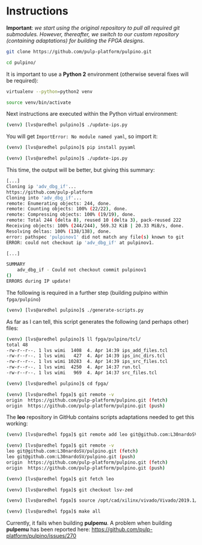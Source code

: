 # Instructions

**Important**: _we start using the original repository to pull all required git submodules. However, thereafter, we switch to our custom repository (containing adaptations) for building the FPGA designs_.

```sh
git clone https://github.com/pulp-platform/pulpino.git
```

```sh
cd pulpino/
```

It is important to use a **Python 2**  environment (otherwise several fixes will be required):

```sh
virtualenv --python=python2 venv
```

```sh
source venv/bin/activate
```

Next instructions are executed within the Python virtual environment:

```sh
(venv) [lvs@aredhel pulpino]$ ./update-ips.py
```

You will get `ImportError: No module named yaml`, so import it:

```sh
(venv) [lvs@aredhel pulpino]$ pip install pyyaml
```

```sh
(venv) [lvs@aredhel pulpino]$ ./update-ips.py
```

This time, the output will be better, but giving this summary:

```sh
[...]
Cloning ip 'adv_dbg_if'...
https://github.com/pulp-platform
Cloning into 'adv_dbg_if'...
remote: Enumerating objects: 244, done.
remote: Counting objects: 100% (22/22), done.
remote: Compressing objects: 100% (19/19), done.
remote: Total 244 (delta 8), reused 10 (delta 3), pack-reused 222
Receiving objects: 100% (244/244), 569.32 KiB | 20.33 MiB/s, done.
Resolving deltas: 100% (138/138), done.
error: pathspec 'pulpinov1' did not match any file(s) known to git
ERROR: could not checkout ip 'adv_dbg_if' at pulpinov1.

[...]

SUMMARY
    adv_dbg_if - Could not checkout commit pulpinov1
()
ERRORS during IP update!
```

The following is required in a further step (building pulpino within `fpga/pulpino`) 

```sh
(venv) [lvs@aredhel pulpino]$ ./generate-scripts.py
```

As far as I can tell, this script generates the following (and perhaps other) files:

```sh
(venv) [lvs@aredhel pulpino]$ ll fpga/pulpino/tcl/
total 48
-rw-r--r--. 1 lvs wimi  1408  4. Apr 14:39 ips_add_files.tcl
-rw-r--r--. 1 lvs wimi   427  4. Apr 14:39 ips_inc_dirs.tcl
-rw-r--r--. 1 lvs wimi 10283  4. Apr 14:39 ips_src_files.tcl
-rw-r--r--. 1 lvs wimi  4250  4. Apr 14:37 run.tcl
-rw-r--r--. 1 lvs wimi   969  4. Apr 14:37 src_files.tcl
```

```sh
(venv) [lvs@aredhel pulpino]$ cd fpga/
```

```sh
(venv) [lvs@aredhel fpga]$ git remote -v
origin	https://github.com/pulp-platform/pulpino.git (fetch)
origin	https://github.com/pulp-platform/pulpino.git (push)
```

The **leo** repository in GitHub contains scripts adaptations needed to get this working:

```sh
(venv) [lvs@aredhel fpga]$ git remote add leo git@github.com:L30nardoSV/pulpino.git
```

```sh
(venv) [lvs@aredhel fpga]$ git remote -v
leo	git@github.com:L30nardoSV/pulpino.git (fetch)
leo	git@github.com:L30nardoSV/pulpino.git (push)
origin	https://github.com/pulp-platform/pulpino.git (fetch)
origin	https://github.com/pulp-platform/pulpino.git (push)
```

```sh
(venv) [lvs@aredhel fpga]$ git fetch leo
```

```sh
(venv) [lvs@aredhel fpga]$ git checkout lsv-zed
```

```sh
(venv) [lvs@aredhel fpga]$ source /opt/cad/xilinx/vivado/Vivado/2019.1/settings64.sh
```

```sh
(venv) [lvs@aredhel fpga]$ make all
```

Currently, it fails when building **pulpemu**. 
A problem when building **pulpemu** has been reported here: https://github.com/pulp-platform/pulpino/issues/270





